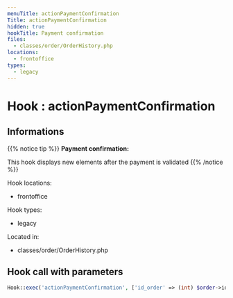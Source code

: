 ```yaml
---
menuTitle: actionPaymentConfirmation
Title: actionPaymentConfirmation
hidden: true
hookTitle: Payment confirmation
files:
  - classes/order/OrderHistory.php
locations:
  - frontoffice
types:
  - legacy
---
```


# Hook : actionPaymentConfirmation

## Informations

{{% notice tip %}}
**Payment confirmation:** 

This hook displays new elements after the payment is validated
{{% /notice %}}

Hook locations: 
  - frontoffice

Hook types: 
  - legacy

Located in: 
  - classes/order/OrderHistory.php

## Hook call with parameters

```php
Hook::exec('actionPaymentConfirmation', ['id_order' => (int) $order->id], null, false, true, false, $order->id_shop);
```